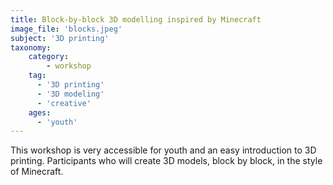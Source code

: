 ```yaml
---
title: Block-by-block 3D modelling inspired by Minecraft
image_file: 'blocks.jpeg'
subject: '3D printing'
taxonomy:
    category:
        - workshop
    tag:
      - '3D printing'
      - '3D modeling'
      - 'creative'
    ages:
      - 'youth'
---
```

This workshop is very accessible for youth and an easy introduction to 3D printing. Participants who will create 3D models, block by block, in the style of Minecraft.